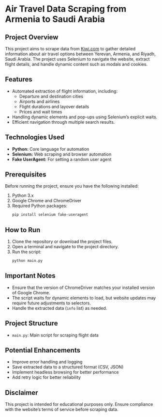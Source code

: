 # Air Travel Data Scraping from Armenia to Saudi Arabia

## Project Overview
This project aims to scrape data from [Kiwi.com](https://www.kiwi.com) to gather detailed information about air travel options between Yerevan, Armenia, and Riyadh, Saudi Arabia. The project uses Selenium to navigate the website, extract flight details, and handle dynamic content such as modals and cookies.

## Features
- Automated extraction of flight information, including:
  - Departure and destination cities
  - Airports and airlines
  - Flight durations and layover details
  - Prices and wait times
- Handling dynamic elements and pop-ups using Selenium’s explicit waits.
- Efficient navigation through multiple search results.

## Technologies Used
- **Python:** Core language for automation
- **Selenium:** Web scraping and browser automation
- **Fake UserAgent:** For setting a random user agent

## Prerequisites
Before running the project, ensure you have the following installed:

1. Python 3.x
2. Google Chrome and ChromeDriver
3. Required Python packages:
   ```bash
   pip install selenium fake-useragent
   ```

## How to Run
1. Clone the repository or download the project files.
2. Open a terminal and navigate to the project directory.
3. Run the script:
   ```bash
   python main.py
   ```

## Important Notes
- Ensure that the version of ChromeDriver matches your installed version of Google Chrome.
- The script waits for dynamic elements to load, but website updates may require future adjustments to selectors.
- Handle the extracted data (`info` list) as needed.

## Project Structure
- `main.py`: Main script for scraping flight data

## Potential Enhancements
- Improve error handling and logging
- Save extracted data to a structured format (CSV, JSON)
- Implement headless browsing for better performance
- Add retry logic for better reliability

## Disclaimer
This project is intended for educational purposes only. Ensure compliance with the website’s terms of service before scraping data.

